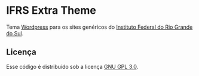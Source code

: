 # IFRS Extra Theme

Tema [Wordpress](https://br.wordpress.org/) para os sites genéricos do [Instituto Federal do Rio Grande do Sul](https://ifrs.edu.br/).

## Licença

Esse código é distribuído sob a licença [GNU GPL 3.0](http://www.gnu.org/licenses/gpl-3.0.txt).
